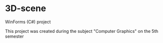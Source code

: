 # 3D-scene
WinForms (C#) project

This project was created during the subject "Computer Graphics" on the 5th semester